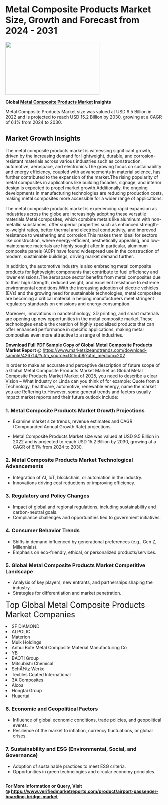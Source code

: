 <H1>Metal Composite Products Market Size, Growth and Forecast from 2024 - 2031</H1><img class="aligncenter size-medium wp-image-584254" src="https://thirdeyenews.in/wp-content/uploads/2024/09/Global-Market-Research-300x168.jpeg" alt="" width="300" height="168" /><p><strong>Global&nbsp;<a href="https://www.marketsizeandtrends.com/download-sample/426714/?utm_source=Github8j?utm_medium=202">Metal Composite Products Market</a> Insights</strong></p><p>Metal Composite Products Market size was valued at USD 9.5 Billion in 2022 and is projected to reach USD 15.2 Billion by 2030, growing at a CAGR of 6.1% from 2024 to 2030.</p><p><h2>Market Growth Insights</h2> <p>The metal composite products market is witnessing significant growth, driven by the increasing demand for lightweight, durable, and corrosion-resistant materials across various industries such as construction, automotive, aerospace, and electronics.The growing focus on sustainability and energy efficiency, coupled with advancements in material science, has further contributed to the expansion of the market.The rising popularity of metal composites in applications like building facades, signage, and interior design is expected to propel market growth.Additionally, the ongoing developments in manufacturing technologies are reducing production costs, making metal composites more accessible for a wider range of applications.</p> <p>The metal composite products market is experiencing rapid expansion as industries across the globe are increasingly adopting these versatile materials.Metal composites, which combine metals like aluminum with non-metallic substances, offer superior properties such as enhanced strength-to-weight ratios, better thermal and electrical conductivity, and improved resistance to weathering and corrosion.This makes them ideal for sectors like construction, where energy-efficient, aesthetically appealing, and low-maintenance materials are highly sought after.In particular, aluminum composite panels (ACP) have found widespread use in the construction of modern, sustainable buildings, driving market demand further.</p> <p>In addition, the automotive industry is also embracing metal composite products for lightweight components that contribute to fuel efficiency and lower emissions.The aerospace sector benefits from metal composites due to their high strength, reduced weight, and excellent resistance to extreme environmental conditions.With the increasing adoption of electric vehicles (EVs) and the growing need for sustainable technologies, metal composites are becoming a critical material in helping manufacturers meet stringent regulatory standards on emissions and energy consumption.</p> <p>Moreover, innovations in nanotechnology, 3D printing, and smart materials are opening up new opportunities in the metal composite market.These technologies enable the creation of highly specialized products that can offer enhanced performance in specific applications, making metal composites even more attractive to a range of industries.</p> <p><span class=""><strong>Download Full PDF Sample Copy of Global Metal Composite Products Market Report</strong> @ <a href="https://www.marketsizeandtrends.com/download-sample/426714/?utm_source=Github8j?utm_medium=202" target="_blank">https://www.marketsizeandtrends.com/download-sample/426714/?utm_source=Github8j?utm_medium=202</a></span></p><p>In order to make an accurate and perceptive description of future scope of a Global&nbsp;Metal Composite Products Market Market as Global&nbsp;Metal Composite Products Market Market of 2025, you need to describe a clear Vision &ndash; What Industry or Linda can you think of for example: Quote from a Technology, healthcare, automotive, renewable energy, name the market you are Reffering to.However, some general trends and factors usually impact market reports and their future outlook include:</p><h3>1.&nbsp;<strong>Metal Composite Products Market Growth Projections</strong></h3><ul><li>Examine market size trends, revenue estimates and CAGR (Compounded Annual Growth Rate) projections.</li><li><p>Metal Composite Products Market size was valued at USD 9.5 Billion in 2022 and is projected to reach USD 15.2 Billion by 2030, growing at a CAGR of 6.1% from 2024 to 2030.</p></li></ul><h3>2.&nbsp;<strong>Metal Composite Products Market Technological Advancements</strong></h3><ul><li>Integration of AI, IoT, blockchain, or automation in the industry.</li><li>Innovations driving cost reductions or improving efficiency.</li></ul><h3>3.&nbsp;<strong>Regulatory and Policy Changes</strong></h3><ul><li>Impact of global and regional regulations, including sustainability and carbon-neutral goals.</li><li>Compliance challenges and opportunities tied to government initiatives.</li></ul><h3>4.&nbsp;<strong>Consumer Behavior Trends</strong></h3><ul><li>Shifts in demand influenced by generational preferences (e.g., Gen Z, Millennials).</li><li>Emphasis on eco-friendly, ethical, or personalized products/services.</li></ul><h3>5.&nbsp;<strong>Global Metal Composite Products Market Competitive Landscape</strong></h3><ul><li>Analysis of key players, new entrants, and partnerships shaping the industry.</li><li>Strategies for differentiation and market penetration.</li></ul><p data-pm-slice="1 1 []"><span style="color: inherit; font-family: inherit; font-size: 25px;">Top Global Metal Composite Products Market Companies</span></p><div class="" data-test-id=""><p><li>SF DIAMOND</li><li> ALPOLIC</li><li> Materion</li><li> Mulk Holdings</li><li> Anhui Bote Metal Composite Material Manufacturing Co</li><li> YB</li><li> BAOTI Group</li><li> Mitsubishi Chemical</li><li> SchÃ¼tz Werke</li><li> Textiles Coated International</li><li> 3A Composites</li><li> Alcoa</li><li> Hongtai Group</li><li> Huaertai</li></p></div><h3>6.&nbsp;<strong>Economic and Geopolitical Factors</strong></h3><ul><li>Influence of global economic conditions, trade policies, and geopolitical events.</li><li>Resilience of the market to inflation, currency fluctuations, or global crises.</li></ul><h3>7.&nbsp;<strong>Sustainability and ESG (Environmental, Social, and Governance)</strong></h3><ul><li>Adoption of sustainable practices to meet ESG criteria.</li><li>Opportunities in green technologies and circular economy principles.</li></ul><h2><strong style="font-size: 14px;">For More Information or Query, Visit @&nbsp;</strong><a style="background-color: #ffffff; font-size: 14px;" href="https://www.marketsizeandtrends.com/report/metal-composite-products-market/" target="_blank">https://www.verifiedmarketreports.com/product/airport-passenger-boarding-bridge-market</a></h2>